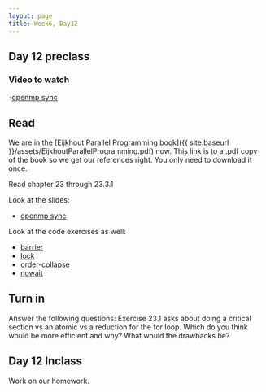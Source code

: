 ```yaml
---
layout: page
title: Week6, Day12
---
```


## Day 12 preclass
### Video to watch
-[openmp sync](https://www.youtube.com/watch?v=WcPZLJKtywc&t=0s&index=9&list=PLLX-Q6B8xqZ8n8bwjGdzBJ25X2utwnoEG)

## Read
We are in the [Eijkhout Parallel Programming book]({{ site.baseurl }}/assets/EijkhoutParallelProgramming.pdf) now. This link is to a .pdf copy of the book so we get our references right. You only need to download it once.

Read chapter 23 through 23.3.1

Look at the slides:
- [openmp sync](OpenMPsync.pdf)

Look at the code exercises as well:
- [barrier](barrier.cpp)
- [lock](lock.cpp)
- [order-collapse](collapse-order.cpp)
- [nowait](nowait.cpp)

## Turn in
Answer the following questions:
Exercise 23.1 asks about doing a critical section vs an atomic vs a reduction for the for loop. Which do you think would be more efficient and why? What would the drawbacks be?

## Day 12 Inclass

Work on our homework.
